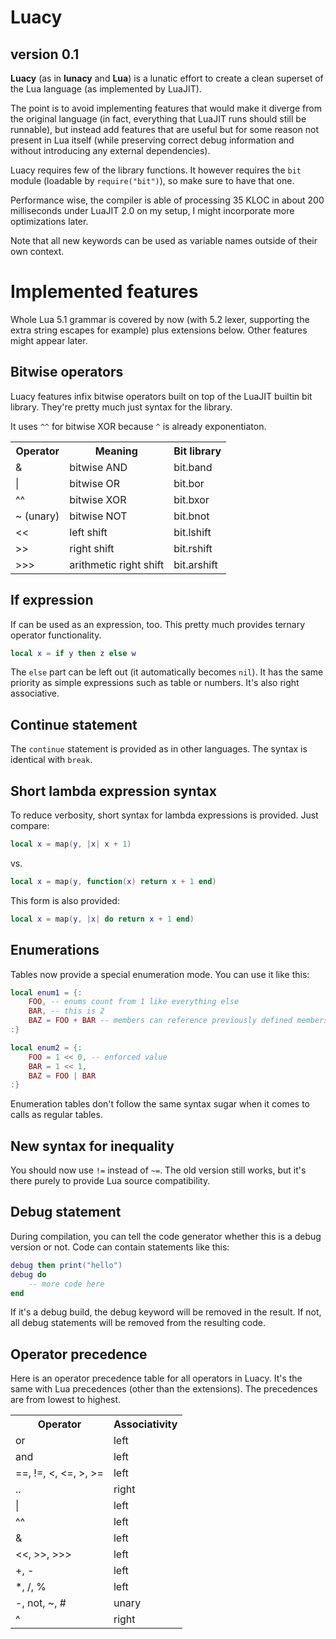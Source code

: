 # Luacy
## version 0.1

**Luacy** (as in **lunacy** and **Lua**) is a lunatic effort to create a clean
superset of the Lua language (as implemented by LuaJIT).

The point is to avoid implementing features that would make it diverge from
the original language (in fact, everything that LuaJIT runs should still be
runnable), but instead add features that are useful but for some reason
not present in Lua itself (while preserving correct debug information
and without introducing any external dependencies).

Luacy requires few of the library functions. It however requires the `bit`
module (loadable by `require("bit")`), so make sure to have that one.

Performance wise, the compiler is able of processing 35 KLOC in about 200
milliseconds under LuaJIT 2.0 on my setup, I might incorporate more
optimizations later.

Note that all new keywords can be used as variable names outside of their
own context.

# Implemented features

Whole Lua 5.1 grammar is covered by now (with 5.2 lexer, supporting the
extra string escapes for example) plus extensions below. Other features
might appear later.

## Bitwise operators

Luacy features infix bitwise operators built on top of the LuaJIT builtin
bit library. They're pretty much just syntax for the library.

It uses `^^` for bitwise XOR because `^` is already exponentiaton.

<table>
  <tr>
    <th>Operator</th><th>Meaning</th><th>Bit library</th>
  </tr>
  <tr>
    <td>&amp;</td><td>bitwise AND</td><td>bit.band</td>
  </tr>
  <tr>
    <td>|</td><td>bitwise OR</td><td>bit.bor</td>
  </tr>
  <tr>
    <td>^^</td><td>bitwise XOR</td><td>bit.bxor</td>
  </tr>
  <tr>
    <td>~ (unary)</td><td>bitwise NOT</td><td>bit.bnot</td>
  </tr>
  <tr>
    <td>&lt;&lt;</td><td>left shift</td><td>bit.lshift</td>
  </tr>
  <tr>
    <td>&gt;&gt;</td><td>right shift</td><td>bit.rshift</td>
  </tr>
  <tr>
    <td>&gt;&gt;&gt;</td><td>arithmetic right shift</td><td>bit.arshift</td>
  </tr>
</table>

## If expression

If can be used as an expression, too. This pretty much provides ternary
operator functionality.

```lua
local x = if y then z else w
```

The `else` part can be left out (it automatically becomes `nil`). It has
the same priority as simple expressions such as table or numbers. It's
also right associative.

## Continue statement

The `continue` statement is provided as in other languages. The syntax is
identical with `break`.

## Short lambda expression syntax

To reduce verbosity, short syntax for lambda expressions is provided. Just
compare:

```lua
local x = map(y, |x| x + 1)
```

vs.

```lua
local x = map(y, function(x) return x + 1 end)
```

This form is also provided:

```lua
local x = map(y, |x| do return x + 1 end)
```

## Enumerations

Tables now provide a special enumeration mode. You can use it like this:

```lua
local enum1 = {:
    FOO, -- enums count from 1 like everything else
    BAR, -- this is 2
    BAZ = FOO + BAR -- members can reference previously defined members
:}

local enum2 = {:
    FOO = 1 << 0, -- enforced value
    BAR = 1 << 1,
    BAZ = FOO | BAR
:}
```

Enumeration tables don't follow the same syntax sugar when it comes to calls
as regular tables.

## New syntax for inequality

You should now use `!=` instead of `~=`. The old version still works, but it's
there purely to provide Lua source compatibility.

## Debug statement

During compilation, you can tell the code generator whether this is a debug
version or not. Code can contain statements like this:

```lua
debug then print("hello")
debug do
    -- more code here
end
```

If it's a debug build, the debug keyword will be removed in the result. If
not, all debug statements will be removed from the resulting code.

## Operator precedence

Here is an operator precedence table for all operators in Luacy. It's the
same with Lua precedences (other than the extensions). The precedences are
from lowest to highest.

<table>
  <tr>
    <th>Operator</th><th>Associativity</th>
  </tr>
  <tr>
    <td>or</td><td>left</td>
  </tr>
  <tr>
    <td>and</td><td>left</td>
  </tr>
  <tr>
    <td>==, !=, &lt;, &lt;=, &gt;, &gt;=</td><td>left</td>
  </tr>
  <tr>
    <td>..</td><td>right</td>
  </tr>
  <tr>
    <td>|</td><td>left</td>
  </tr>
  <tr>
    <td>^^</td><td>left</td>
  </tr>
  <tr>
    <td>&amp;</td><td>left</td>
  </tr>
  <tr>
    <td>&lt;&lt;, &gt;&gt;, &gt;&gt;&gt;</td><td>left</td>
  </tr>
  <tr>
    <td>+, -</td><td>left</td>
  </tr>
  <tr>
    <td>*, /, %</td><td>left</td>
  </tr>
  <tr>
    <td>-, not, ~, #</td><td>unary</td>
  </tr>
  <tr>
    <td>^</td><td>right</td>
  </tr>
</table>

